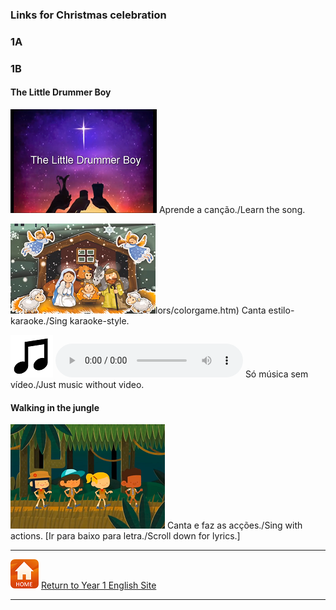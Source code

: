 ### Links for Christmas celebration

### 1A

####

### 1B

#### The Little Drummer Boy  

[![ldbl](/images/ldbl.png)](https://www.youtube.com/watch?v=Tay-SDBKjnc) Aprende a canção./Learn the song.  

[![ldbk](/images/ldbk.PNG)](https://www.youtube.com/watch?v=Jk-ybp6L0No)lors/colorgame.htm) Canta estilo-karaoke./Sing karaoke-style.  

![music](/images/music.png) <audio src="audio/little_drummer_boy_audio.mp3" controls preload></audio>  Só música sem vídeo./Just music without video.

#### Walking in the jungle

[![wkjg](/images/wkjg.png)](https://www.youtube.com/watch?v=GoSq-yZcJ-4) Canta e faz as acções./Sing with actions. [Ir para baixo para letra./Scroll down for lyrics.]

***
[![home](/images/home.PNG)](https://tangerina-pt.github.io/English/Year1) [Return to Year 1 English Site](https://tangerina-pt.github.io/English/Year1)

***
